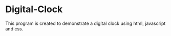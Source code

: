 # Digital-Clock 

This program is created to demonstrate a digital clock using html, javascript and css.
